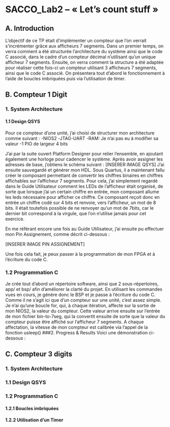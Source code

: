 # SACCO_Lab2 – « Let’s count stuff »
## A. Introduction
L’objectif de ce TP était d’implémenter un compteur que l’on verrait s’incrémenter grâce aux afficheurs 7 segments. Dans un premier temps, on verra comment a été structurée l’architecture du système ainsi que le code C associé, dans le cadre d’un compteur décimal n’utilisant qu’un unique afficheur 7 segments.  Ensuite, on verra comment la structure a été adaptée pour réaliser cette fois-ci un compteur utilisant 3 afficheurs 7 segments, ainsi que le code C associé. On présentera tout d’abord le fonctionnement à l’aide de boucles imbriquées puis via l’utilisation de timer.
## B. Compteur 1 Digit 
### 1. System Architecture
#### 1.1 Design QSYS
Pour ce compteur d’une unité, j’ai choisi de structurer mon architecture comme suivant :
  -NIOS2
  -JTAG-UART
  -RAM: Je n’ai pas eu à modifier sa valeur
  -1 PIO de largeur 4 bits

J’ai par la suite ouvert Platform Designer pour relier l’ensemble, en ajoutant également une horloge pour cadencer le système. Après avoir assigner les adresses de base, j’obtiens le schéma suivant :
[INSERER IMAGE QSYS]
J’ai ensuite sauvegardé et générer mon HDL. Sous Quartus, il a maintenant fallu créer le composant permettant de convertir les chiffres binaires en chiffres affichables sur l’afficheur 7 segments. Pour cela, j’ai simplement regardé dans le Guide Utilisateur comment les LEDs de l’afficheur était organisé, de sorte que lorsque j’ai un certain chiffre en entrée, mon composant allume les leds nécessaire pour afficher ce chiffre. Ce composant reçoit donc en entrée un chiffre codé sur 4 bits et renvoie, vers l’afficheur, un mot de 8 bits. Il était toutefois possible de ne renvoyer qu’un mot de 7bits, car le dernier bit correspond à la virgule, que l’on n’utilise jamais pour cet exercice.

En me référant encore une fois au Guide Utilisateur, j’ai ensuite pu effectuer mon Pin Assignement, comme décrit ci-dessous :

[INSERER IMAGE PIN ASSIGNEMENT]

Une fois cela fait, je peux passer à la programmation de mon FPGA et à l’écriture du code C.

### 1.2 Programmation C
Je crée tout d’abord un répertoire software, ainsi que 2 sous-répertoires, app/ et bsp/  afin d’améliorer la clarté du projet. En utilisant les commandes vues en cours, je génère donc le BSP et je passe à l’écriture du code C. Comme il ne s’agit ici que d’un compteur sur une unité, c’est assez simple. Je n’ai qu’une boucle for, qui, à chaque itération, affecte sur la sortie de mon NIOS2, la valeur du compteur. Cette valeur arrive ensuite sur l’entrée de mon fichier bin-to-7seg, qui la convertit ensuite de sorte que la valeur du compteur puisse être affiché sur l’afficheur 7 segments. A chaque affectation, la vitesse de mon compteur est calibrée via l’appel de la fonction usleep()
###2. Progress & Results
Voici une démonstration ci-dessous :

## C. Compteur 3 digits
### 1. System Architecture
### 1.1 Design QSYS
### 1.2 Programmation C
#### 1.2.1 Boucles imbriquées
#### 1.2.2 Utilisation d’un Timer





